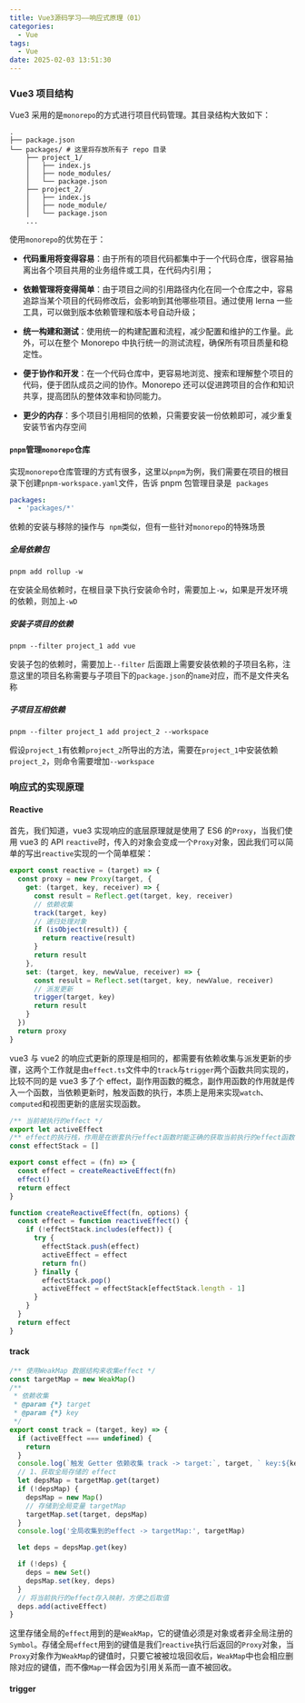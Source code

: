 ```yaml
---
title: Vue3源码学习——响应式原理（01）
categories:
  - Vue
tags:
  - Vue
date: 2025-02-03 13:51:30
---
```


### Vue3 项目结构

Vue3 采用的是`monorepo`的方式进行项目代码管理。其目录结构大致如下：

```
.
├── package.json
└── packages/ # 这里将存放所有子 repo 目录
    ├── project_1/
    │   ├── index.js
    │   ├── node_modules/
    │   └── package.json
    ├── project_2/
    │   ├── index.js
    │   ├── node_module/
    │   └── package.json
    ...
```

使用`monorepo`的优势在于：

- **代码重用将变得容易**：由于所有的项目代码都集中于一个代码仓库，很容易抽离出各个项目共用的业务组件或工具，在代码内引用；

- **依赖管理将变得简单**：由于项目之间的引用路径内化在同一个仓库之中，容易追踪当某个项目的代码修改后，会影响到其他哪些项目。通过使用 lerna 一些工具，可以做到版本依赖管理和版本号自动升级；

- **统一构建和测试**：使用统一的构建配置和流程，减少配置和维护的工作量。此外，可以在整个 Monorepo 中执行统一的测试流程，确保所有项目质量和稳定性。

- **便于协作和开发**：在一个代码仓库中，更容易地浏览、搜索和理解整个项目的代码，便于团队成员之间的协作。Monorepo 还可以促进跨项目的合作和知识共享，提高团队的整体效率和协同能力。

- **更少的内存**：多个项目引用相同的依赖，只需要安装一份依赖即可，减少重复安装节省内存空间

#### `pnpm`管理`monorepo`仓库

实现`monorepo`仓库管理的方式有很多，这里以`pnpm`为例，我们需要在项目的根目录下创建`pnpm-workspace.yaml`文件，告诉 pnpm 包管理目录是  `packages`

```yaml
packages:
  - 'packages/*'
```

依赖的安装与移除的操作与  `npm`类似，但有一些针对`monorepo`的特殊场景

##### 全局依赖包

```
pnpm add rollup -w
```

在安装全局依赖时，在根目录下执行安装命令时，需要加上`-w`，如果是开发环境的依赖，则加上`-wD`

##### 安装子项目的依赖

```
pnpm --filter project_1 add vue
```

安装子包的依赖时，需要加上`--filter` 后面跟上需要安装依赖的子项目名称，注意这里的项目名称需要与子项目下的`package.json`的`name`对应，而不是文件夹名称

##### 子项目互相依赖

```
pnpm --filter project_1 add project_2 --workspace
```

假设`project_1`有依赖`project_2`所导出的方法，需要在`project_1`中安装依赖`project_2`，则命令需要增加`--workspace`

### 响应式的实现原理

#### Reactive

首先，我们知道，vue3 实现响应的底层原理就是使用了 ES6 的`Proxy`，当我们使用 vue3 的 API `reactive`时，传入的对象会变成一个`Proxy`对象，因此我们可以简单的写出`reactive`实现的一个简单框架：

```js
export const reactive = (target) => {
  const proxy = new Proxy(target, {
    get: (target, key, receiver) => {
      const result = Reflect.get(target, key, receiver)
      // 依赖收集
      track(target, key)
      // 递归处理对象
      if (isObject(result)) {
        return reactive(result)
      }
      return result
    },
    set: (target, key, newValue, receiver) => {
      const result = Reflect.set(target, key, newValue, receiver)
      // 派发更新
      trigger(target, key)
      return result
    }
  })
  return proxy
}
```

vue3 与 vue2 的响应式更新的原理是相同的，都需要有依赖收集与派发更新的步骤，这两个工作就是由`effect.ts`文件中的`track`与`trigger`两个函数共同实现的，比较不同的是 vue3 多了个 effect，副作用函数的概念，副作用函数的作用就是传入一个函数，当依赖更新时，触发函数的执行，本质上是用来实现`watch`、`computed`和视图更新的底层实现函数。

```js
/** 当前被执行的effect */
export let activeEffect
/** effect的执行栈，作用是在嵌套执行effect函数时能正确的获取当前执行的effect函数 */
const effectStack = []

export const effect = (fn) => {
  const effect = createReactiveEffect(fn)
  effect()
  return effect
}

function createReactiveEffect(fn, options) {
  const effect = function reactiveEffect() {
    if (!effectStack.includes(effect)) {
      try {
        effectStack.push(effect)
        activeEffect = effect
        return fn()
      } finally {
        effectStack.pop()
        activeEffect = effectStack[effectStack.length - 1]
      }
    }
  }
  return effect
}
```

#### track

```js
/** 使用WeakMap 数据结构来收集effect */
const targetMap = new WeakMap()
/**
 * 依赖收集
 * @param {*} target
 * @param {*} key
 */
export const track = (target, key) => {
  if (activeEffect === undefined) {
    return
  }
  console.log(`触发 Getter 依赖收集 track -> target:`, target, ` key:${key}`)
  // 1、获取全局存储的 effect
  let depsMap = targetMap.get(target)
  if (!depsMap) {
    depsMap = new Map()
    // 存储到全局变量 targetMap
    targetMap.set(target, depsMap)
  }
  console.log('全局收集到的effect -> targetMap:', targetMap)

  let deps = depsMap.get(key)

  if (!deps) {
    deps = new Set()
    depsMap.set(key, deps)
  }
  // 将当前执行的effect存入映射，方便之后取值
  deps.add(activeEffect)
}
```

这里存储全局的`effect`用到的是`WeakMap`，它的键值必须是对象或者非全局注册的`Symbol`。存储全局`effect`用到的键值是我们`reactive`执行后返回的`Proxy`对象，当`Proxy`对象作为`WeakMap`的键值时，只要它被被垃圾回收后，`WeakMap`中也会相应删除对应的键值，而不像`Map`一样会因为引用关系而一直不被回收。

#### trigger

```js

```

